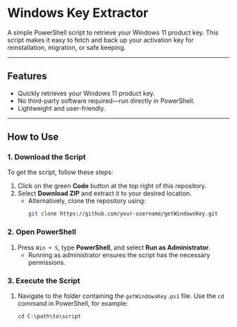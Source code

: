 # Windows Key Extractor

A simple PowerShell script to retrieve your Windows 11 product key. This script makes it easy to fetch and back up your activation key for reinstallation, migration, or safe keeping.

---

## Features
- Quickly retrieves your Windows 11 product key.
- No third-party software required—run directly in PowerShell.
- Lightweight and user-friendly.

---

## How to Use

### 1. Download the Script
To get the script, follow these steps:
1. Click on the green **Code** button at the top right of this repository.
2. Select **Download ZIP** and extract it to your desired location.
   - Alternatively, clone the repository using:
     ```bash
     git clone https://github.com/your-username/getWindowsKey.git
     ```

### 2. Open PowerShell
1. Press `Win + S`, type **PowerShell**, and select **Run as Administrator**.
   - Running as administrator ensures the script has the necessary permissions.

### 3. Execute the Script
1. Navigate to the folder containing the `getWindowsKey.ps1` file. Use the `cd` command in PowerShell, for example:
   ```powershell
   cd C:\path\to\script
